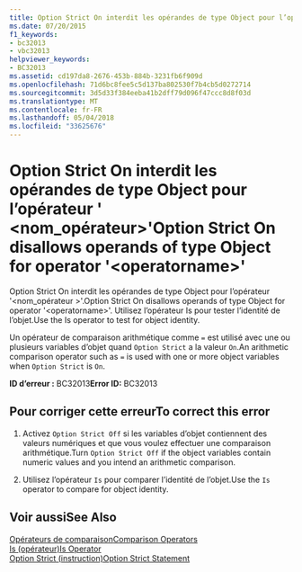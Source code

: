 ```yaml
---
title: Option Strict On interdit les opérandes de type Object pour l’opérateur &#39; &lt;nom_opérateur&gt;&#39;
ms.date: 07/20/2015
f1_keywords:
- bc32013
- vbc32013
helpviewer_keywords:
- BC32013
ms.assetid: cd197da8-2676-453b-884b-3231fb6f909d
ms.openlocfilehash: 71d6bc8fee5c5d137ba802530f7b4cb5d0272714
ms.sourcegitcommit: 3d5d33f384eeba41b2dff79d096f47ccc8d8f03d
ms.translationtype: MT
ms.contentlocale: fr-FR
ms.lasthandoff: 05/04/2018
ms.locfileid: "33625676"
---
```

# <a name="option-strict-on-disallows-operands-of-type-object-for-operator-39ltoperatornamegt39"></a><span data-ttu-id="4874e-102">Option Strict On interdit les opérandes de type Object pour l’opérateur &#39; &lt;nom_opérateur&gt;&#39;</span><span class="sxs-lookup"><span data-stu-id="4874e-102">Option Strict On disallows operands of type Object for operator &#39;&lt;operatorname&gt;&#39;</span></span>
<span data-ttu-id="4874e-103">Option Strict On interdit les opérandes de type Object pour l’opérateur '\<nom_opérateur >'.</span><span class="sxs-lookup"><span data-stu-id="4874e-103">Option Strict On disallows operands of type Object for operator '\<operatorname>'.</span></span> <span data-ttu-id="4874e-104">Utilisez l’opérateur Is pour tester l’identité de l’objet.</span><span class="sxs-lookup"><span data-stu-id="4874e-104">Use the Is operator to test for object identity.</span></span>  
  
 <span data-ttu-id="4874e-105">Un opérateur de comparaison arithmétique comme `=` est utilisé avec une ou plusieurs variables d’objet quand `Option Strict` a la valeur `On`.</span><span class="sxs-lookup"><span data-stu-id="4874e-105">An arithmetic comparison operator such as `=` is used with one or more object variables when `Option Strict` is `On`.</span></span>  
  
 <span data-ttu-id="4874e-106">**ID d’erreur :** BC32013</span><span class="sxs-lookup"><span data-stu-id="4874e-106">**Error ID:** BC32013</span></span>  
  
## <a name="to-correct-this-error"></a><span data-ttu-id="4874e-107">Pour corriger cette erreur</span><span class="sxs-lookup"><span data-stu-id="4874e-107">To correct this error</span></span>  
  
1.  <span data-ttu-id="4874e-108">Activez `Option Strict Off` si les variables d’objet contiennent des valeurs numériques et que vous voulez effectuer une comparaison arithmétique.</span><span class="sxs-lookup"><span data-stu-id="4874e-108">Turn `Option Strict Off` if the object variables contain numeric values and you intend an arithmetic comparison.</span></span>  
  
2.  <span data-ttu-id="4874e-109">Utilisez l’opérateur `Is` pour comparer l’identité de l’objet.</span><span class="sxs-lookup"><span data-stu-id="4874e-109">Use the `Is` operator to compare for object identity.</span></span>  
  
## <a name="see-also"></a><span data-ttu-id="4874e-110">Voir aussi</span><span class="sxs-lookup"><span data-stu-id="4874e-110">See Also</span></span>  
 [<span data-ttu-id="4874e-111">Opérateurs de comparaison</span><span class="sxs-lookup"><span data-stu-id="4874e-111">Comparison Operators</span></span>](../../visual-basic/language-reference/operators/comparison-operators.md)  
 [<span data-ttu-id="4874e-112">Is (opérateur)</span><span class="sxs-lookup"><span data-stu-id="4874e-112">Is Operator</span></span>](../../visual-basic/language-reference/operators/is-operator.md)  
 [<span data-ttu-id="4874e-113">Option Strict (instruction)</span><span class="sxs-lookup"><span data-stu-id="4874e-113">Option Strict Statement</span></span>](../../visual-basic/language-reference/statements/option-strict-statement.md)
